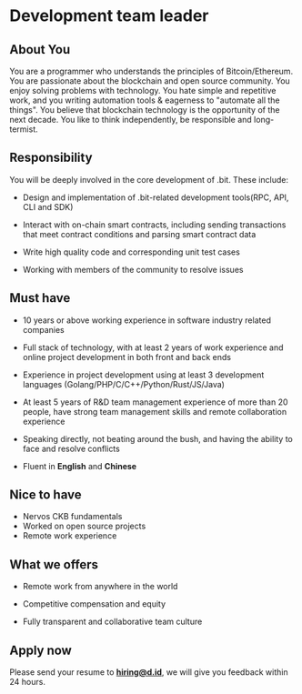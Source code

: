 # Development team leader

## About You

You are a programmer who understands the principles of Bitcoin/Ethereum. You are passionate about the blockchain and open source community. You enjoy solving problems with technology. You hate simple and repetitive work, and you writing automation tools & eagerness to "automate all the things". You believe that blockchain technology is the opportunity of the next decade. You like to think independently, be responsible and long-termist.

## Responsibility

You will be deeply involved in the core development of .bit. These include:

- Design and implementation of .bit-related development tools(RPC, API, CLI and SDK)

- Interact with on-chain smart contracts, including sending transactions that meet contract conditions and parsing smart contract data

- Write high quality code and corresponding unit test cases

- Working with members of the community to resolve issues

## Must have

- 10 years or above working experience in software industry related companies

- Full stack of technology, with at least 2 years of work experience and online project development in both front and back ends

- Experience in project development using at least 3 development languages (Golang/PHP/C/C++/Python/Rust/JS/Java)

- At least 5 years of R&D team management experience of more than 20 people, have strong team management skills and remote collaboration experience

- Speaking directly, not beating around the bush, and having the ability to face and resolve conflicts

- Fluent in **English** and **Chinese**

## Nice to have

- Nervos CKB fundamentals
- Worked on open source projects
- Remote work experience

## What we offers

- Remote work from anywhere in the world

- Competitive compensation and equity

- Fully transparent and collaborative team culture

## Apply now

Please send your resume to **hiring@d.id**, we will give you feedback within 24 hours.

